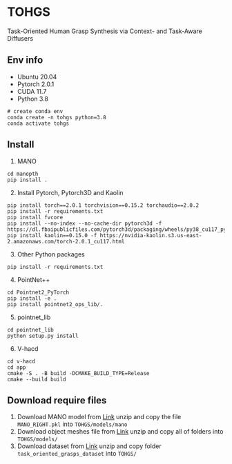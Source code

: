 # TOHGS
Task-Oriented Human Grasp Synthesis via Context- and Task-Aware Diffusers
## Env info
- Ubuntu 20.04
- Pytorch 2.0.1
- CUDA 11.7
- Python 3.8
```
# create conda env
conda create -n tohgs python=3.8
conda activate tohgs
```

## Install
1. MANO
```
cd manopth
pip install .
```
2. Install Pytorch, Pytorch3D and Kaolin
```
pip install torch==2.0.1 torchvision==0.15.2 torchaudio==2.0.2
pip install -r requirements.txt
pip install fvcore
pip install --no-index --no-cache-dir pytorch3d -f https://dl.fbaipublicfiles.com/pytorch3d/packaging/wheels/py38_cu117_pyt201/download.html
pip install kaolin==0.15.0 -f https://nvidia-kaolin.s3.us-east-2.amazonaws.com/torch-2.0.1_cu117.html
```
3. Other Python packages
```
pip install -r requirements.txt
```
4. PointNet++
```
cd Pointnet2_PyTorch
pip install -e .
pip install pointnet2_ops_lib/.
```
5. pointnet_lib
```
cd pointnet_lib
python setup.py install
```
6. V-hacd
```
cd v-hacd
cd app
cmake -S . -B build -DCMAKE_BUILD_TYPE=Release
cmake --build build
```


## Download require files
1. Download MANO model from [Link]()
   unzip and copy the file `MANO_RIGHT.pkl` into `TOHGS/models/mano`
2. Download object meshes file from [Link]()
   unzip and copy all of folders into `TOHGS/models/`
3. Download dataset from [Link]()
   unzip and copy folder `task_oriented_grasps_dataset` into `TOHGS/`


